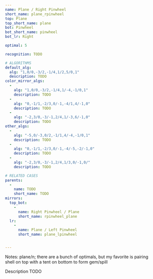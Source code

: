 ```yaml
---
name: Plane / Right Pinwheel
short_name: plane_rpinwheel
top: Plane
top_short_name: plane
bot: Pinwheel
bot_short_name: pinwheel
bot_lr: Right

optimal: 5

recognition: TODO

# ALGORITHMS
default_alg:
  alg: "1,0/0,-3/2,-1/4,1/2,5/0,1"
  description: TODO
color_mirror_algs:
  -
    alg: "1,0/0,-3/2,-1/4,1/-4,-1/0,1"
    description: TODO
  -
    alg: "0,-1/1,-2/3,0/-1,-4/1,4/-1,0"
    description: TODO
  -
    alg: "-2,3/0,-3/-1,2/4,1/-3,6/-1,0"
    description: TODO
other_algs:
  -
    alg: "-5,0/-3,0/2,-1/1,4/-4,-1/0,1"
    description: TODO
  -
    alg: "0,-1/1,-2/3,0/-1,-4/-5,-2/-1,0"
    description: TODO
  -
    alg: "-2,3/0,-3/-1,2/4,1/3,0/-1,0/"
    description: TODO

# RELATED CASES
parents:
  -
    name: TODO
    short_name: TODO
mirrors:
  top_bot:
    -
      name: Right Pinwheel / Plane
      short_name: rpinwheel_plane
  lr:
    -
      name: Plane / Left Pinwheel
      short_name: plane_lpinwheel


---
```


Notes: plane/n; there are a bunch of optimals, but my favorite is pairing shell on top with a tent on bottom to form gem/spill

Description TODO

